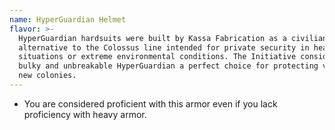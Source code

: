 ```yaml
---
name: HyperGuardian Helmet
flavor: >-
  HyperGuardian hardsuits were built by Kassa Fabrication as a civilian-friendly
  alternative to the Colossus line intended for private security in heavy-fire
  situations or extreme environmental conditions. The Initiative considered the
  bulky and unbreakable HyperGuardian a perfect choice for protecting vulnerable
  new colonies.
---
```

- You are considered proficient with this armor even if you lack proficiency with heavy 
armor.